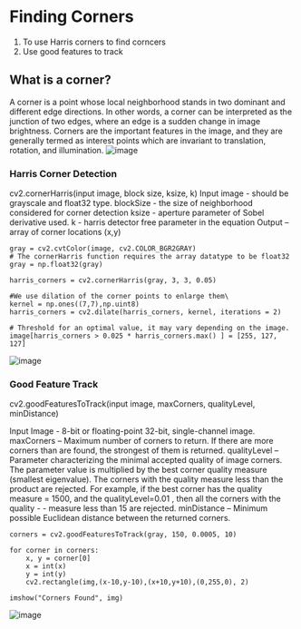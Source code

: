 # Finding Corners
1. To use Harris corners to find corncers
2. Use good features to track

## What is a corner?
A corner is a point whose local neighborhood stands in two dominant and different edge directions. In other words, a corner can be interpreted as the junction of two edges, where an edge is a sudden change in image brightness. Corners are the important features in the image, and they are generally termed as interest points which are invariant to translation, rotation, and illumination.
![image](https://github.com/tan200224/Blog/assets/68765056/9b09ba76-b587-4978-aee9-2d6124a55081)

### Harris Corner Detection
cv2.cornerHarris(input image, block size, ksize, k)
Input image - should be grayscale and float32 type.
blockSize - the size of neighborhood considered for corner detection
ksize - aperture parameter of Sobel derivative used.
k - harris detector free parameter in the equation
Output – array of corner locations (x,y)

    gray = cv2.cvtColor(image, cv2.COLOR_BGR2GRAY)
    # The cornerHarris function requires the array datatype to be float32
    gray = np.float32(gray)
    
    harris_corners = cv2.cornerHarris(gray, 3, 3, 0.05)
    
    #We use dilation of the corner points to enlarge them\
    kernel = np.ones((7,7),np.uint8)
    harris_corners = cv2.dilate(harris_corners, kernel, iterations = 2)
    
    # Threshold for an optimal value, it may vary depending on the image.
    image[harris_corners > 0.025 * harris_corners.max() ] = [255, 127, 127]

![image](https://github.com/tan200224/Blog/assets/68765056/329e4816-7573-4707-aaba-e1aecd97b5db)


### Good Feature Track
cv2.goodFeaturesToTrack(input image, maxCorners, qualityLevel, minDistance)

Input Image - 8-bit or floating-point 32-bit, single-channel image.
maxCorners – Maximum number of corners to return. If there are more corners than are found, the strongest of them is returned.
qualityLevel – Parameter characterizing the minimal accepted quality of image corners. The parameter value is multiplied by the best corner quality measure (smallest eigenvalue). The corners with the quality measure less than the product are rejected. For example, if the best corner has the quality measure = 1500, and the qualityLevel=0.01 , then all the corners with the quality - - measure less than 15 are rejected.
minDistance – Minimum possible Euclidean distance between the returned corners.

    corners = cv2.goodFeaturesToTrack(gray, 150, 0.0005, 10)
    
    for corner in corners:
        x, y = corner[0]
        x = int(x)
        y = int(y)
        cv2.rectangle(img,(x-10,y-10),(x+10,y+10),(0,255,0), 2)
        
    imshow("Corners Found", img)

![image](https://github.com/tan200224/Blog/assets/68765056/f08453b6-d042-41e1-b3b9-cdc2786d0083)



